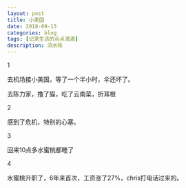 ```yaml
---
layout: post
title: 小美国
date: 2018-09-13
categories: blog
tags: [记录生活的点点滴滴]
description: 流水账
---
```


1 

去机场接小美国，等了一个半小时，伞还坏了。

去陈力家，撸了猫，吃了云南菜，折耳根

2

感到了危机，特别的心塞。

3

回来10点多水蜜桃都睡了

4

水蜜桃升职了，6年来首次，工资涨了27%，chris打电话过来的。
